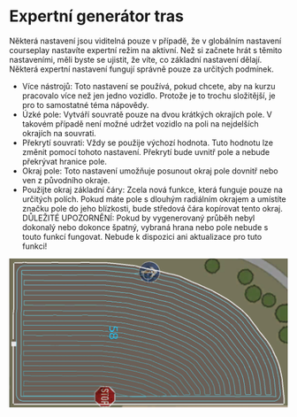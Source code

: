 # Expertní generátor tras


Některá nastavení jsou viditelná pouze v případě, že v globálním nastavení courseplay nastavíte expertní režim na aktivní.
Než si začnete hrát s těmito nastaveními, měli byste se ujistit, že víte, co základní nastavení dělají.
Některá expertní nastavení fungují správně pouze za určitých podmínek.

- Více nástrojů: Toto nastavení se používá, pokud chcete, aby na kurzu pracovalo více než jen jedno vozidlo. Protože je to trochu složitější, je pro to samostatné téma nápovědy.
- Úzké pole: Vytváří souvratě pouze na dvou krátkých okrajích pole. V takovém případě není možné udržet vozidlo na poli na nejdelších okrajích na souvrati.
- Překrytí souvrati: Vždy se použije výchozí hodnota. Tuto hodnotu lze změnit pomocí tohoto nastavení. Překrytí bude uvnitř pole a nebude překrývat hranice pole.
- Okraj pole: Toto nastavení umožňuje posunout okraj pole dovnitř nebo ven z původního okraje.
- Použijte okraj základní čáry: Zcela nová funkce, která funguje pouze na určitých polích. Pokud máte pole s dlouhým radiálním okrajem a umístíte značku pole do jeho blízkosti, bude středová čára kopírovat tento okraj.
DŮLEŽITÉ UPOZORNĚNÍ: Pokud by vygenerovaný průběh nebyl dokonalý nebo dokonce špatný, vybraná hrana nebo pole nebude s touto funkcí fungovat. Nebude k dispozici ani aktualizace pro tuto funkci!


![Image](assets/images/baseedge_0_0_1020_545.png)

